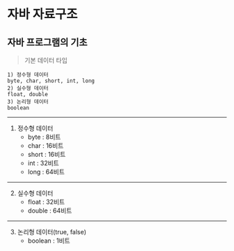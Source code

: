 # 자바 자료구조
## 자바 프로그램의 기초 

> 기본 데이터 타입

    1) 정수형 데이터
    byte, char, short, int, long
    2) 실수형 데이터
    float, double
    3) 논리형 데이터
    boolean

----
1) 정수형 데이터
    * byte : 8비트
    * char : 16비트
    * short : 16비트
    * int : 32비트 
    * long : 64비트

----
2) 실수형 데이터
    * float : 32비트
    * double : 64비트
----
3) 논리형 데이터(true, false)
    * boolean : 1비트

